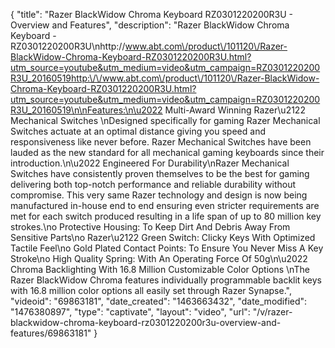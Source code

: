 {
    "title": "Razer BlackWidow Chroma Keyboard RZ0301220200R3U - Overview and Features",
    "description": "Razer BlackWidow Chroma Keyboard - RZ0301220200R3U\nhttp:\/\/www.abt.com\/product\/101120\/Razer-BlackWidow-Chroma-Keyboard-RZ0301220200R3U.html?utm_source=youtube&utm_medium=video&utm_campaign=RZ0301220200R3U_20160519http:\/\/www.abt.com\/product\/101120\/Razer-BlackWidow-Chroma-Keyboard-RZ0301220200R3U.html?utm_source=youtube&utm_medium=video&utm_campaign=RZ0301220200R3U_20160519\n\nFeatures:\n\u2022 Multi-Award Winning Razer\u2122 Mechanical Switches \nDesigned specifically for gaming Razer Mechanical Switches actuate at an optimal distance giving you speed and responsiveness like never before. Razer Mechanical Switches have been lauded as the new standard for all mechanical gaming keyboards since their introduction.\n\u2022 Engineered For Durability\nRazer Mechanical Switches have consistently proven themselves to be the best for gaming delivering both top-notch performance and reliable durability without compromise. This very same Razer technology and design is now being manufactured in-house end to end ensuring even stricter requirements are met for each switch produced resulting in a life span of up to 80 million key strokes.\no Protective Housing: To Keep Dirt And Debris Away From Sensitive Parts\no Razer\u2122 Green Switch: Clicky Keys With Optimized Tactile Feel\no Gold Plated Contact Points: To Ensure You Never Miss A Key Stroke\no High Quality Spring: With An Operating Force Of 50g\n\u2022 Chroma Backlighting With 16.8 Million Customizable Color Options \nThe Razer BlackWidow Chroma features individually programmable backlit keys with 16.8 million color options all easily set through Razer Synapse.",
    "videoid": "69863181",
    "date_created": "1463663432",
    "date_modified": "1476380897",
    "type": "captivate",
    "layout": "video",
    "url": "\/v\/razer-blackwidow-chroma-keyboard-rz0301220200r3u-overview-and-features\/69863181"
}